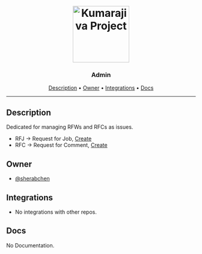 <h1 align="center">
  <br>
  <a href="https://ymfz.org"><img src="https://avatars.githubusercontent.com/u/113319833?s=200&v=4" alt="Kumarajiva Project" width="150"></a>
  <br>
</h1>

<h3 align="center">Admin</h3>


<!-- Replace the title of the repository -->

<p align="center">
  <a href="#description">Description</a> •
  <a href="#owner">Owner</a> •
  <a href="#integrations">Integrations</a> •
  <a href="#docs">Docs</a>
</p>
<hr>

## Description

Dedicated for managing RFWs and RFCs as issues.

- RFJ -> Request for Job, [Create](https://github.com/The-Kumarajiva-Project/Requests/issues/new?assignees=&labels=&template=RFJ.yml&title=%5BRFJ)
- RFC -> Request for Comment, [Create](https://github.com/The-Kumarajiva-Project/Requests/issues/new?assignees=&labels=&template=RFC.md&title=%5BRFC%5D)

<!-- This section provides a high-level overview for the repo -->

## Owner

- [@sherabchen](https://github.com/sherabchen)

<!-- This section lists the owners of the repo -->

## Integrations

- No integrations with other repos.

<!-- This section must list as bulleted list how this repo depends or is integrated with other repos -->

## Docs

No Documentation.

<!-- This section must link to the docs which are in the root of the repository in /docs -->
